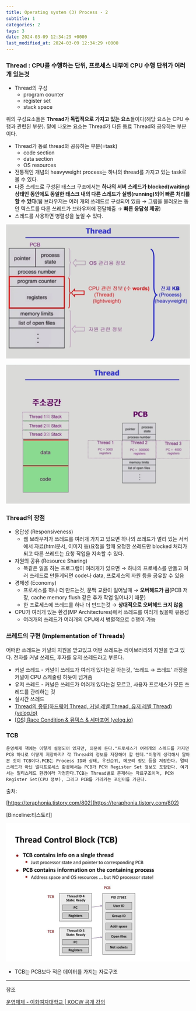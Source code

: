 ```yaml
---
title: Operating system (3) Process - 2
subtitle: 1
categories: 2
tags: 3
date: 2024-03-09 12:34:29 +0000
last_modified_at: 2024-03-09 12:34:29 +0000
---
```



### Thread : CPU를 수행하는 단위, 프로세스 내부에 CPU 수행 단위가 여러개 있는것

- Thread의 구성
    - program counter
    - register set
    - stack space

위의 구성요소들은 **Thread가 독립적으로 가지고 있는 요소**들이다(해당 요소는 CPU 수행과 관련된 부분). 밑에 나오는 요소는 Thread가 다른 동료 Thread와 공유하는 부분이다.

- Thread가 동료 thread와 공유하는 부분(=task)
    - code section
    - data section
    - OS resources
- 전통적인 개념의 heavyweight process는 하나의 thread를 가지고 있는 task로 볼 수 있다.
- 다중 스레드로 구성된 태스크 구조에서는 **하나의 서버 스레드가 blocked(waiting)상태인 동안에도 동일한 태스크 내의 다른 스레드가 실행(running)되어 빠른 처리를 할 수 있다**(웹 브라우저는 여러 개의 쓰레드로 구성되어 있음 → 그림을 불러오는 동안 텍스트를 다른 쓰레드가 브라우저에 전달해줌 → **빠른 응답성 제공**)
- 스레드를 사용하면 병렬성을 높일 수 있다.

![Untitled](/assets/images/2024-03-09-Operating-system-3-Process--2/Untitled.png)

![Untitled](/assets/images/2024-03-09-Operating-system-3-Process--2/Untitled%201.png)

### Thread의 장점

- 응답성 (Responsiveness)
    - 웹 브라우저가 쓰레드를 여러개 가지고 있으면 하나의 쓰레드가 멀리 있는 서버에서 자료(html문서, 이미지 등)요청을 할때 요청한 쓰레드만 blocked 처리가 되고 다른 쓰레드는 요청 작업을 지속할 수 있다.
- 자원의 공유 (Resource Sharing)
    - 똑같은 일을 하는 프로그램이 여러개가 있으면 → 하나의 프로세스를 만들고 여러 쓰레드로 만들게되면 code나 data, 프로세스의 자원 등을 공유할 수 있음
- 경제성 (Economy)
    - 프로세스를 하나 더 만드는것, 문맥 교환이 일어날때 → **오버헤드가 큼**(PCB 저장, cache memory flush 같은 추가 작업 일어나기 때문)
    - 한 프로세스에 쓰레드를 하나 더 만드는것 → **상대적으로 오버헤드 크지 않음**
- CPU가 여러개 있는 환경(MP Architectures)에서 쓰레드를 여러개 뒀을때 유용성
    - 여러개의 쓰레드가 여러개의 CPU에서 병렬적으로 수행이 가능
    

### 쓰레드의 구현 (Implementation of Threads)

어떠한 쓰레드는 커널의 지원을 받고있고 어떤 쓰레드는 라이브러리의 지원을 받고 있다. 전자를 커널 쓰레드, 후자를 유저 쓰레드라고 부른다.

- 커널 쓰레드 - 커널이 쓰레드가 여러개 있다는걸 아는것, ‘쓰레드 → 쓰레드’ 과정을 커널이 CPU 스케줄링 하듯이 넘겨줌
- 유저 쓰레드 - 커널은 쓰레드가 여러개 있다는걸 모르고, 사용자 프로세스가 모든 쓰레드를 관리하는 것
- 실시간 쓰레드
- [Thread의 종류(하드웨어 Thread, 커널 레벨 Thread, 유저 레벨 Thread) (velog.io)](https://velog.io/@chanyoung1998/%EC%8A%A4%EB%A0%88%EB%93%9C%EC%9D%98-%EC%A2%85%EB%A5%98%ED%95%98%EB%93%9C%EC%9B%A8%EC%96%B4-%EC%8A%A4%EB%A0%88%EB%93%9C-OS-%EC%8A%A4%EB%A0%88%EB%93%9C-%EC%9C%A0%EC%A0%80-%EB%A0%88%EB%B2%A8-%EC%8A%A4%EB%A0%88%EB%93%9C)
- [[OS] Race Condition & 뮤텍스 & 세마포어 (velog.io)](https://velog.io/@supssson/Race-Condition-%EB%AE%A4%ED%85%8D%EC%8A%A4-%EC%84%B8%EB%A7%88%ED%8F%AC%EC%96%B4)

### TCB

```
운영체제 책에는 이렇게 설명되어 있지만, 의문이 든다."프로세스가 여러개의 스레드를 가지면 PCB 하나로 어떻게 저장하지? 각 Thread의 정보를 저장해야 할 텐데."이렇게 생각해서 알아본 것이 TCB이다.PCB는 Process ID와 상태, 우선순위, 메모리 정보 등을 저장한다. 멀티스레드가 아닌 멀티프로세스 환경에서는 PCB가 PC와 Register Set 정보도 포함한다. 여기서는 멀티스레드 환경이라 가정한다.TCB는 Thread별로 존재하는 자료구조이며, PC와 Register Set(CPU 정보), 그리고 PCB를 가리키는 포인터를 가진다.
```

출처:

[https://teraphonia.tistory.com/802](https://teraphonia.tistory.com/802)

[Binceline:티스토리]

![Untitled](/assets/images/2024-03-09-Operating-system-3-Process--2/Untitled%202.png)

- TCB는 PCB보다 적은 데이터를 가지는 자료구조

---

참조

[운영체제 - 이화여자대학교 | KOCW 공개 강의](http://www.kocw.net/home/search/kemView.do?kemId=1046323)